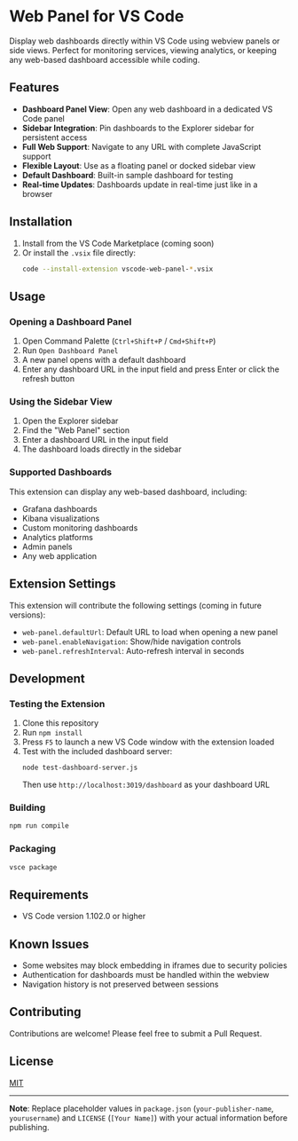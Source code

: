 # Web Panel for VS Code

Display web dashboards directly within VS Code using webview panels or side views. Perfect for monitoring services, viewing analytics, or keeping any web-based dashboard accessible while coding.

## Features

- **Dashboard Panel View**: Open any web dashboard in a dedicated VS Code panel
- **Sidebar Integration**: Pin dashboards to the Explorer sidebar for persistent access
- **Full Web Support**: Navigate to any URL with complete JavaScript support
- **Flexible Layout**: Use as a floating panel or docked sidebar view
- **Default Dashboard**: Built-in sample dashboard for testing
- **Real-time Updates**: Dashboards update in real-time just like in a browser

## Installation

1. Install from the VS Code Marketplace (coming soon)
2. Or install the `.vsix` file directly:
   ```bash
   code --install-extension vscode-web-panel-*.vsix
   ```

## Usage

### Opening a Dashboard Panel

1. Open Command Palette (`Ctrl+Shift+P` / `Cmd+Shift+P`)
2. Run `Open Dashboard Panel`
3. A new panel opens with a default dashboard
4. Enter any dashboard URL in the input field and press Enter or click the refresh button

### Using the Sidebar View

1. Open the Explorer sidebar
2. Find the "Web Panel" section
3. Enter a dashboard URL in the input field
4. The dashboard loads directly in the sidebar

### Supported Dashboards

This extension can display any web-based dashboard, including:
- Grafana dashboards
- Kibana visualizations
- Custom monitoring dashboards
- Analytics platforms
- Admin panels
- Any web application

## Extension Settings

This extension will contribute the following settings (coming in future versions):

* `web-panel.defaultUrl`: Default URL to load when opening a new panel
* `web-panel.enableNavigation`: Show/hide navigation controls
* `web-panel.refreshInterval`: Auto-refresh interval in seconds

## Development

### Testing the Extension

1. Clone this repository
2. Run `npm install`
3. Press `F5` to launch a new VS Code window with the extension loaded
4. Test with the included dashboard server:
   ```bash
   node test-dashboard-server.js
   ```
   Then use `http://localhost:3019/dashboard` as your dashboard URL

### Building

```bash
npm run compile
```

### Packaging

```bash
vsce package
```

## Requirements

- VS Code version 1.102.0 or higher

## Known Issues

- Some websites may block embedding in iframes due to security policies
- Authentication for dashboards must be handled within the webview
- Navigation history is not preserved between sessions

## Contributing

Contributions are welcome! Please feel free to submit a Pull Request.

## License

[MIT](LICENSE)

---

**Note**: Replace placeholder values in `package.json` (`your-publisher-name`, `yourusername`) and `LICENSE` (`[Your Name]`) with your actual information before publishing.